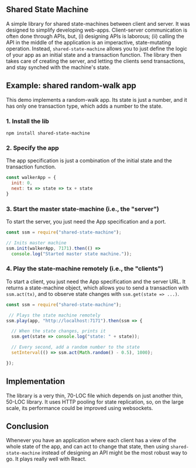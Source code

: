 ## Shared State Machine

A simple library for shared state-machines between client and server. It was designed to simplify developing web-apps. Client-server communication is often done through APIs, but, (i) designing APIs is laborous; (ii) calling the API in the middle of the application is an imperactive, state-mutating operation. Instead, `shared-state-machine` allows you to just define the logic of your app as an initial state and a transaction function. The library then takes care of creating the server, and letting the clients send transactions, and stay synched with the machine's state.

## Example: shared random-walk app

This demo implements a random-walk app. Its state is just a number, and it has only one transaction type, which adds a number to the state.

### 1. Install the lib

    npm install shared-state-machine

### 2. Specify the app

The app specification is just a combination of the initial state and the transaction function.

```javascript
const walkerApp = {
  init: 0,
  next: tx => state => tx + state
}
```

### 3. Start the master state-machine (i.e., the "server")

To start the server, you just need the App specification and a port.

```javascript
const ssm = require("shared-state-machine");

// Inits master machine
ssm.init(walkerApp, 7171).then(() =>
  console.log("Started master state machine."));
```

### 4. Play the state-machine remotely (i.e., the "clients")

To start a client, you just need the App specification and the server URL. It returns a state-machine object, which allows you to send a transaction with `ssm.act(tx)`, and to observe state changes with `ssm.get(state => ...)`.

```javascript
const ssm = require("shared-state-machine");

 // Plays the state machine remotely
ssm.play(app, "http://localhost:7171").then(ssm => {

  // When the state changes, prints it
  ssm.get(state => console.log("state: " + state));

  // Every second, add a random number to the state
  setInterval(() => ssm.act(Math.random() - 0.5), 1000);

});
```

## Implementation

The library is a very thin, 70-LOC file which depends on just another thin, 50-LOC library. It uses HTTP pooling for state replication, so, on the large scale, its performance could be improved using websockets.

## Conclusion

Whenever you have an application where each client has a view of the whole state of the app, and can act to change that state, then using `shared-state-machine` instead of designing an API might be the most robust way to go. It plays really well with React.
